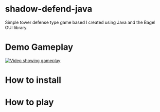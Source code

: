 # shadow-defend-java
Simple tower defense type game based I created using Java and the Bagel GUI library. 

# Demo Gameplay 

[![Video showing gameplay](http://img.youtube.com/vi/u6LZTGjbzhc/1.jpg)](http://www.youtube.com/watch?v=u6LZTGjbzhc "Shadow Defend Gameplay")

# How to install 

# How to play 
